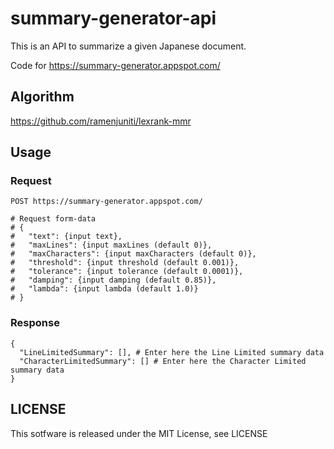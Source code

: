 # summary-generator-api

This is an API to summarize a given Japanese document.

Code for https://summary-generator.appspot.com/

## Algorithm

https://github.com/ramenjuniti/lexrank-mmr

## Usage

### Request

```
POST https://summary-generator.appspot.com/

# Request form-data
# {
#   "text": {input text},
#   "maxLines": {input maxLines (default 0)},
#   "maxCharacters": {input maxCharacters (default 0)},
#   "threshold": {input threshold (default 0.001)},
#   "tolerance": {input tolerance (default 0.0001)},
#   "damping": {input damping (default 0.85)},
#   "lambda": {input lambda (default 1.0)}
# }
```

### Response

```
{
  "LineLimitedSummary": [], # Enter here the Line Limited summary data
  "CharacterLimitedSummary": [] # Enter here the Character Limited summary data
}
```

## LICENSE

This sotfware is released under the MIT License, see LICENSE
